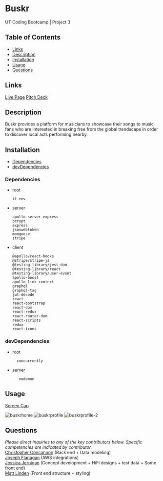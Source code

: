 # Buskr 
UT Coding Bootcamp | Project 3

## Table of Contents
* [Links](#links)
* [Description](#description)
* [Installation](#installation)  
* [Usage](#usage)
* [Questions](#questions)


## Links
[Live Page](https://polar-headland-24294.herokuapp.com/)
[Pitch Deck](https://www.beautiful.ai/player/-ML31umLSLWPo5aGBVmk)


## Description
Buskr provides a platform for musicians to showcase their songs to music fans who are interested in breaking free from the global trendscape in order to discover local acts performing nearby. 


## Installation
* [Dependencies](#dependencies)
* [devDependencies](#devDependencies)


### Dependencies 
  
* root

      if-env

* server

      apollo-server-express
      bcrypt
      express
      jsonwebtoken
      mongoose
      stripe

* client


      @apollo/react-hooks
      @stripe/stripe-js
      @testing-library/jest-dom
      @testing-library/react
      @testing-library/user-event
      apollo-boost
      apollo-link-context
      graphql
      graphql-tag
      jwt-decode
      react
      react-bootstrap
      react-dom
      react-redux
      react-router-dom
      react-scripts
      redux
      react-icons


### devDependencies 

* root
        
        concurrently

* server

         nodemon


## Usage
[Screen Cap](https://share.getcloudapp.com/v1uxBdx7)

![buskrhome](client/public/images/buskrhomepage.png) 
![buskrprofile](client/public/images/buskrprofile.png)
![buskrprofile-2](client/public/images/buskrprofile-2.png)


## Questions
_Please direct inquiries to any of the key contributors below. Specific competencies are indicated by contributor._  
[Christopher Concannon](https://github.com/christopherConcannon) (Back end + Data modeling)    
[Joseph Flanagan](https://github.com/josephptflanagan) (AWS integrations)  
[Jessica Jernigan](https://github.com/jessicajernigan) (Concept development + HiFi designs + test data + Some front end)  
[Matt Linden](https://github.com/geocode-matt) (Front end structure + styling)
